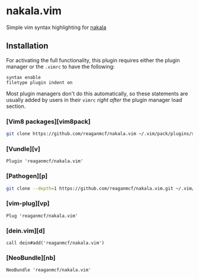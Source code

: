 # nakala.vim

Simple vim syntax highlighting for [nakala](https://github.com/reaganmcf/nakala)

## Installation

For activating the full functionality, this plugin requires either the plugin
manager or the `.vimrc` to have the following:

```vim
syntax enable
filetype plugin indent on
```

Most plugin managers don't do this automatically, so these statements are
usually added by users in their `vimrc` _right after_ the plugin manager load
section.

### [Vim8 packages][vim8pack]

```sh
git clone https://github.com/reaganmcf/nakala.vim ~/.vim/pack/plugins/start/nakala.vim
```

### [Vundle][v]

```vim
Plugin 'reaganmcf/nakala.vim'
```

### [Pathogen][p]

```sh
git clone --depth=1 https://github.com/reaganmcf/nakala.vim.git ~/.vim/bundle/nakala.vim
```

### [vim-plug][vp]

```vim
Plug 'reaganmcf/nakala.vim'
```

### [dein.vim][d]

```vim
call dein#add('reaganmcf/nakala.vim')
```

### [NeoBundle][nb]

```vim
NeoBundle 'reaganmcf/nakala.vim'
```
